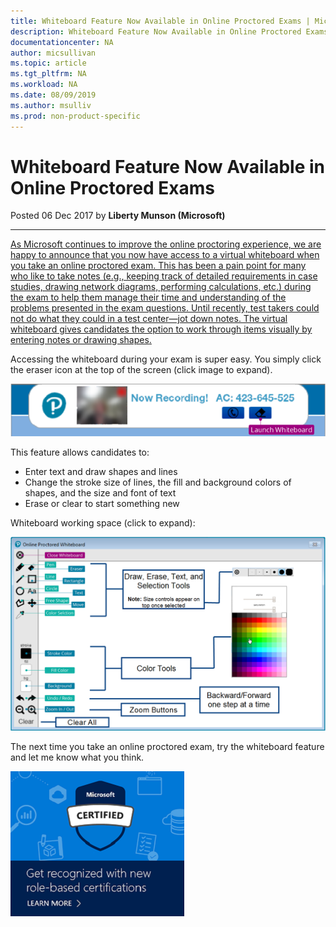 ```yaml
---
title: Whiteboard Feature Now Available in Online Proctored Exams | Microsoft Docs
description: Whiteboard Feature Now Available in Online Proctored Exams 
documentationcenter: NA 
author: micsullivan
ms.topic: article
ms.tgt_pltfrm: NA
ms.workload: NA
ms.date: 08/09/2019
ms.author: msulliv
ms.prod: non-product-specific
---
```

# Whiteboard Feature Now Available in Online Proctored Exams

Posted 06 Dec 2017 by **Liberty Munson (Microsoft)**

___

[As Microsoft continues to improve the online proctoring experience, we are happy to announce that you now have access to a virtual whiteboard when you take an online proctored exam. This has been a pain point for many who like to take notes (e.g., keeping track of detailed requirements in case studies, drawing network diagrams, performing calculations, etc.) during the exam to help them manage their time and understanding of the problems presented in the exam questions. Until recently, test takers could not do what they could in a test center—jot down notes. The virtual whiteboard gives candidates the option to work through items visually by entering notes or drawing shapes](images/3580-launch-whiteboard-small.png)[.](images/3580-launch-whiteboard-small.png)

Accessing the whiteboard during your exam is super easy. You simply click the eraser icon at the top of the screen (click image to expand).

[![Launch whiteboard](images/3580-launch-whiteboard-small.png)](images/3580-launch-whiteboard-small.png)

This feature allows candidates to:

- Enter text and draw shapes and lines
- Change the stroke size of lines, the fill and background colors of shapes, and the size and font of text
- Erase or clear to start something new

Whiteboard working space (click to expand):

[![Whiteboard working space](images/whiteboard-large.png)](images/whiteboard-large.png)

The next time you take an online proctored exam, try the whiteboard feature and let me know what you think.

[![Build career advancing skills](images/microsoft-certified-banner.png)](https://www.microsoft.com/learning/azure-training-certification.aspx?WT.icid=mva_bnr_lexawareness_usen_asi_rightrail_oct2017)